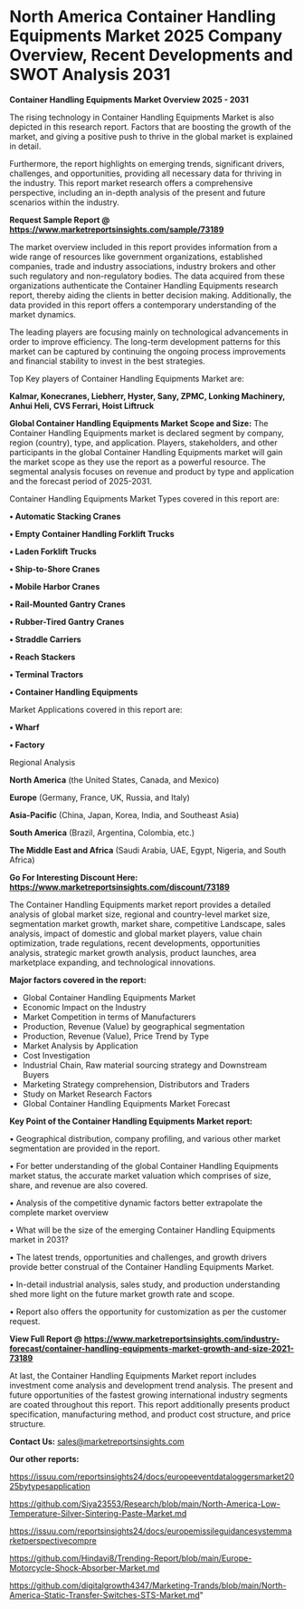 # North America Container Handling Equipments Market 2025 Company Overview, Recent Developments and SWOT Analysis 2031

<Strong> Container Handling Equipments Market Overview 2025 - 2031</strong>

The rising technology in Container Handling Equipments Market is also depicted in this research report. Factors that are boosting the growth of the market, and giving a positive push to thrive in the global market is explained in detail.

Furthermore, the report highlights on emerging trends, significant drivers, challenges, and opportunities, providing all necessary data for thriving in the industry. This report market research offers a comprehensive perspective, including an in-depth analysis of the present and future scenarios within the industry.

<strong>Request Sample Report @ <a href=https://www.marketreportsinsights.com/sample/73189>https://www.marketreportsinsights.com/sample/73189</a></strong>

The market overview included in this report provides information from a wide range of resources like government organizations, established companies, trade and industry associations, industry brokers and other such regulatory and non-regulatory bodies. The data acquired from these organizations authenticate the Container Handling Equipments research report, thereby aiding the clients in better decision making. Additionally, the data provided in this report offers a contemporary understanding of the market dynamics.

The leading players are focusing mainly on technological advancements in order to improve efficiency. The long-term development patterns for this market can be captured by continuing the ongoing process improvements and financial stability to invest in the best strategies.

Top Key players of Container Handling Equipments Market are:

<strong>Kalmar, Konecranes, Liebherr, Hyster, Sany, ZPMC, Lonking Machinery, Anhui Heli, CVS Ferrari, Hoist Liftruck</strong>

<strong><b>Global Container Handling Equipments Market Scope and Size:</b></strong>
The Container Handling Equipments market is declared segment by company, region (country), type, and application. Players, stakeholders, and other participants in the global Container Handling Equipments market will gain the market scope as they use the report as a powerful resource. The segmental analysis focuses on revenue and product by type and application and the forecast period of 2025-2031.

Container Handling Equipments Market Types covered in this report are:

<strong>• Automatic Stacking Cranes

• Empty Container Handling Forklift Trucks

• Laden Forklift Trucks

• Ship-to-Shore Cranes

• Mobile Harbor Cranes

• Rail-Mounted Gantry Cranes

• Rubber-Tired Gantry Cranes

• Straddle Carriers 

• Reach Stackers

• Terminal Tractors

• Container Handling Equipments</strong>

Market Applications covered in this report are:

<strong>• Wharf

• Factory</strong> 

Regional Analysis

<strong>North America</strong> (the United States, Canada, and Mexico)

<strong>Europe</strong> (Germany, France, UK, Russia, and Italy)

<strong>Asia-Pacific</strong> (China, Japan, Korea, India, and Southeast Asia)

<strong>South America</strong> (Brazil, Argentina, Colombia, etc.)

<strong>The Middle East and Africa</strong> (Saudi Arabia, UAE, Egypt, Nigeria, and South Africa)

<strong>Go For Interesting Discount Here: <a href=https://www.marketreportsinsights.com/discount/73189>https://www.marketreportsinsights.com/discount/73189</a></strong>

The Container Handling Equipments market report provides a detailed analysis of global market size, regional and country-level market size, segmentation market growth, market share, competitive Landscape, sales analysis, impact of domestic and global market players, value chain optimization, trade regulations, recent developments, opportunities analysis, strategic market growth analysis, product launches, area marketplace expanding, and technological innovations.

<strong><b>Major factors covered in the report:</b></strong>
<ul>
  <li>Global Container Handling Equipments Market </li>
  <li>Economic Impact on the Industry</li>
  <li>Market Competition in terms of Manufacturers</li>
  <li>Production, Revenue (Value) by geographical segmentation</li>
  <li>Production, Revenue (Value), Price Trend by Type</li>
  <li>Market Analysis by Application</li>
  <li>Cost Investigation</li>
  <li>Industrial Chain, Raw material sourcing strategy and Downstream Buyers</li>
  <li>Marketing Strategy comprehension, Distributors and Traders</li>
  <li>Study on Market Research Factors</li>
  <li>Global Container Handling Equipments Market Forecast</li>
</ul>

<strong><b>Key Point of the Container Handling Equipments Market report:</b></strong>

• Geographical distribution, company profiling, and various other market segmentation are provided in the report.

• For better understanding of the global Container Handling Equipments market status, the accurate market valuation which comprises of size, share, and revenue are also covered.

• Analysis of the competitive dynamic factors better extrapolate the complete market overview

• What will be the size of the emerging Container Handling Equipments market in 2031?

• The latest trends, opportunities and challenges, and growth drivers provide better construal of the Container Handling Equipments Market.

• In-detail industrial analysis, sales study, and production understanding shed more light on the future market growth rate and scope.

• Report also offers the opportunity for customization as per the customer request.

<strong><b>View Full Report @ <a href=https://www.marketreportsinsights.com/industry-forecast/container-handling-equipments-market-growth-and-size-2021-73189>https://www.marketreportsinsights.com/industry-forecast/container-handling-equipments-market-growth-and-size-2021-73189</a></b></strong>


At last, the Container Handling Equipments Market report includes investment come analysis and development trend analysis. The present and future opportunities of the fastest growing international industry segments are coated throughout this report. This report additionally presents product specification, manufacturing method, and product cost structure, and price structure.

<strong>Contact Us:</strong>
sales@marketreportsinsights.com

<strong>Our other reports:</strong>

<a href=https://issuu.com/reportsinsights24/docs/europeeventdataloggersmarket2025bytypesapplication>https://issuu.com/reportsinsights24/docs/europeeventdataloggersmarket2025bytypesapplication</a>

<a href=https://github.com/Siya23553/Research/blob/main/North-America-Low-Temperature-Silver-Sintering-Paste-Market.md>https://github.com/Siya23553/Research/blob/main/North-America-Low-Temperature-Silver-Sintering-Paste-Market.md</a>

<a href=https://issuu.com/reportsinsights24/docs/europemissileguidancesystemmarketperspectivecompre>https://issuu.com/reportsinsights24/docs/europemissileguidancesystemmarketperspectivecompre</a>

<a href=https://github.com/Hindavi8/Trending-Report/blob/main/Europe-Motorcycle-Shock-Absorber-Market.md>https://github.com/Hindavi8/Trending-Report/blob/main/Europe-Motorcycle-Shock-Absorber-Market.md</a>

<a href=https://github.com/digitalgrowth4347/Marketing-Trands/blob/main/North-America-Static-Transfer-Switches-STS-Market.md>https://github.com/digitalgrowth4347/Marketing-Trands/blob/main/North-America-Static-Transfer-Switches-STS-Market.md</a>"
